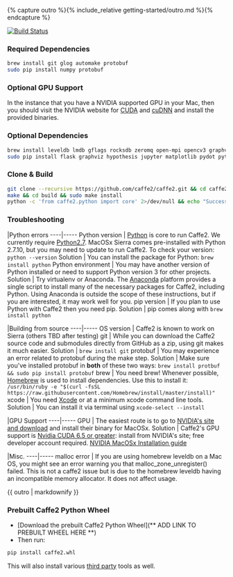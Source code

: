 {% capture outro %}{% include_relative getting-started/outro.md %}{% endcapture %}

<block class="mac compile" />

[![Build Status](https://travis-ci.org/caffe2/caffe2.svg?branch=master)](https://travis-ci.org/caffe2/caffe2)

### Required Dependencies

```bash
brew install git glog automake protobuf
sudo pip install numpy protobuf
```

### Optional GPU Support

In the instance that you have a NVIDIA supported GPU in your Mac, then you should visit the NVIDIA website for [CUDA](https://developer.nvidia.com/cuda-downloads) and [cuDNN](https://developer.nvidia.com/cudnn) and install the provided binaries.

### Optional Dependencies

```bash
brew install leveldb lmdb gflags rocksdb zeromq open-mpi opencv3 graphviz
sudo pip install flask graphviz hypothesis jupyter matplotlib pydot python-nvd3 pyyaml scikit-image scipy setuptools tornado
```

### Clone & Build

```bash
git clone --recursive https://github.com/caffe2/caffe2.git && cd caffe2
make && cd build && sudo make install
python -c 'from caffe2.python import core' 2>/dev/null && echo "Success" || echo "Failure"
```

### Troubleshooting

|Python errors
----|-----
Python version | [Python](https://www.python.org/) is core to run Caffe2. We currently require [Python2.7](https://www.python.org/download/releases/2.7/). MacOSx Sierra comes pre-installed with Python 2.7.10, but you may need to update to run Caffe2. To check your version: `python --version`
Solution | You can install the package for Python: `brew install python`
Python environment | You may have another version of Python installed or need to support Python version 3 for other projects.
Solution | Try virtualenv or Anaconda. The [Anaconda](https://www.continuum.io/downloads) platform provides a single script to install many of the necessary packages for Caffe2, including Python. Using Anaconda is outside the scope of these instructions, but if you are interested, it may work well for you.
pip version | If you plan to use Python with Caffe2 then you need pip.
Solution | pip comes along with `brew install python`

|Building from source
----|-----
OS version | Caffe2 is known to work on Sierra (others TBD after testing)
git | While you can download the Caffe2 source code and submodules directly from GitHub as a zip, using git makes it much easier.
Solution | `brew install git`
protobuf | You may experience an error related to protobuf during the make step.
Solution | Make sure you've installed protobuf in **both** of these two ways: `brew install protbuf && sudo pip install protobuf`
brew | You need brew! Whenever possible, [Homebrew](http://brew.sh) is used to install dependencies. Use this to install it: `/usr/bin/ruby -e "$(curl -fsSL https://raw.githubusercontent.com/Homebrew/install/master/install)"`
xcode | You need [Xcode](https://developer.apple.com/xcode/) or at a minimum xcode command line tools.
Solution | You can install it via terminal using `xcode-select --install`

|GPU Support
----|-----
GPU | The easiest route is to go to [NVIDIA's site and download](https://developer.nvidia.com/cuda-downloads) and install their binary for MacOSx.
Solution | Caffe2's GPU support is [Nvidia CUDA 6.5 or greater](https://developer.nvidia.com/cuda-zone): install from NVIDIA's site; free developer account required. [NVIDIA MacOSx Installation guide](http://docs.nvidia.com/cuda/cuda-installation-guide-mac-os-x/)

|Misc.
----|-----
malloc error | If you are using homebrew leveldb on a Mac OS, you might see an error warning you that malloc_zone_unregister() failed. This is not a caffe2 issue but is due to the homebrew leveldb having an incompatible memory allocator. It does not affect usage.

{{ outro | markdownify }}

<block class="mac prebuilt" />

### Prebuilt Caffe2 Python Wheel

- [Download the prebuilt Caffe2 Python Wheel](** ADD LINK TO PREBUILT WHEEL HERE **)
- Then run:

```bash
pip install caffe2.whl
```

This will also install various [third party](#whats-in-third-party) tools as well.

<block class="mac docker" />

<block class="mac cloud" />

